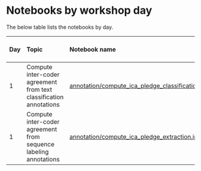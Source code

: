 # Notebooks by workshop day 

The below table lists the notebooks by day.

| Day | Topic | Notebook name | Keywords | *Google Colab* link |
|:--- |:----- |:------------- |:-------- |:-------------------:| 
| 1   | Compute inter-coder agreement from text classification annotations | [annotation/compute_ica_pledge_classification.ipynb](./annotation/compute_ica_pledge_classification.ipynb) | content analysis, annotation, reliability, text classification | <br>\n<a target="_blank" href="https://colab.research.google.com/github/haukelicht/advanced_text_analysis/blob/main/notebooks/annotation/compute_ica_pledge_classification.ipynb">\n    <img src="https://colab.research.google.com/assets/colab-badge.svg" alt="Open In Colab"/>\n</a> |
| 1   | Compute inter-coder agreement from sequence labeling annotations | [annotation/compute_ica_pledge_extraction.ipynb](./annotation/compute_ica_pledge_extraction.ipynb) | content analysis, annotation, reliability, sequence labeling | <br>\n<a target="_blank" href="https://colab.research.google.com/github/haukelicht/advanced_text_analysis/blob/main/notebooks/annotation/compute_ica_pledge_extraction.ipynb">\n    <img src="https://colab.research.google.com/assets/colab-badge.svg" alt="Open In Colab"/>\n</a> |

